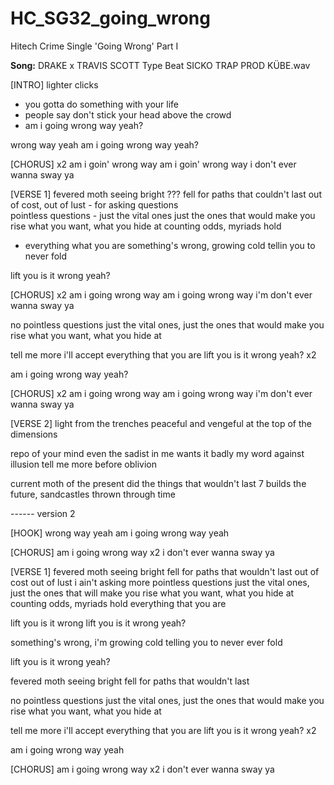 # HC_SG32_going_wrong
Hitech Crime Single 'Going Wrong' Part I

**Song:** DRAKE x TRAVIS SCOTT Type Beat  SICKO TRAP  PROD  KÜBE.wav

[INTRO]
lighter clicks
- you gotta do something with your life
- people say don't stick your head above the crowd
- am i going wrong way yeah?

wrong way yeah
am i going wrong way yeah?

[CHORUS] x2
am i goin' wrong way
am i goin' wrong way
i don't ever wanna sway ya

[VERSE 1]
fevered moth seeing bright ???
fell for paths that couldn't last
out of cost, out of lust - for asking questions  
pointless questions - just the vital ones
just the ones that would make you rise 
what you want, what you hide at
counting odds, myriads hold
- everything what you are
something's wrong, growing cold
tellin you to never fold

lift you is it wrong yeah?

[CHORUS] x2
am i going wrong way
am i going wrong way
i'm don't ever wanna sway ya

no pointless questions
just the vital ones, just the ones that would make you rise
what you want, what you hide at

tell me more 
i'll accept everything that you are
lift you is it wrong yeah? x2

am i going wrong way yeah?

[CHORUS] x2
am i going wrong way
am i going wrong way
i'm don't ever wanna sway ya

[VERSE 2]
light from the trenches
peaceful and vengeful 
at the top of the dimensions

repo of your mind
even the sadist in me wants it badly
my word against illusion
tell me more before oblivion

current moth of the present
did the things that wouldn't last
7 builds the future, sandcastles
thrown through time




------ version 2

[HOOK]
wrong way yeah
am i going wrong way yeah

[CHORUS]
am i going wrong way x2
i don't ever wanna sway ya

[VERSE 1]
fevered moth seeing bright 
fell for paths that wouldn't last
out of cost out of lust
i ain't asking more pointless questions 
just the vital ones, just the ones 
that will make you rise
what you want, what you hide at
counting odds, myriads hold
everything that you are

lift you is it wrong 
lift you is it wrong yeah?

something's wrong, 
i'm growing cold telling you to never ever fold

lift you is it wrong yeah?

fevered moth seeing bright 
fell for paths that wouldn't last

no pointless questions just the vital ones, just the ones that would make you rise what you want, what you hide at

tell me more i'll accept everything that you are
lift you is it wrong yeah? x2

am i going wrong way yeah

[CHORUS]
am i going wrong way x2
i don't ever wanna sway ya








